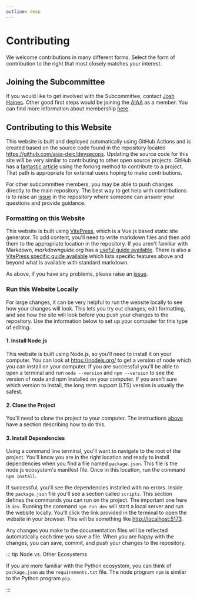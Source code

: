 ```yaml
---
outline: deep
---
```


# Contributing

We welcome contributions in many different forms.
Select the form of contribution to the right that most closely matches your interest.

## Joining the Subcommittee

If you would like to get involved with the Subcommittee, contact [Josh Haines](mailto:Josh@JoshHaines.com).
Other good first steps would be joining the [AIAA](https://aiaa.org) as a member.
You can find more information about membership [here](https://www.aiaa.org/membership).

## Contributing to this Website

This website is built and deployed automatically using GitHub Actions
and is created based on the source code found in the repository located <https://github.com/aiaa-deic/devsecops>.
Updating the source code for this site will be very similar to contributing to other open source projects.
GitHub has a [fantastic article](https://docs.github.com/en/get-started/quickstart/contributing-to-projects)
using the forking method to contribute to a project.
That path is appropriate for external users hoping to make contributions.

For other subcommittee members, you may be able to push changes directly to the main repository.
The best way to get help with contributions is
to raise an [issue](https://github.com/aiaa-deic/devsecops/issues) in the repository
where someone can answer your questions and provide guidance.

### Formatting on this Website

This website is built using [VitePress,](https://vitepress.vuejs.org/) which is a Vue.js based static site generator.
To add content, you'll need to write markdown files and then add them to the appropriate location in the repository.
If you aren't familiar with Markdown, _markdownguide.org_ has a [useful guide available](https://www.markdownguide.org/basic-syntax/).
There is also a [VitePress specific guide available](https://vitepress.dev/guide/markdown) which lists specific features above and beyond what is available with standard markdown.

As above, if you have any problems, please raise an [issue](https://github.com/aiaa-deic/devsecops/issues).

### Run this Website Locally

For large changes, it can be very helpful to run the website locally to see how your changes will look.
This lets you try out changes, edit formatting,
and see how the site will look before you push your changes to the repository.
Use the information below to set up your computer for this type of editing.

#### 1. Install Node.js

This website is built using Node.js, so you'll need to install it on your computer.
You can look at <https://nodejs.org/> to get a version of node which you can install on your computer.
If you are successful you'll be able to open a terminal and run `node --version`
and `npm --version` to see the version of node and npm installed on your computer.
If you aren't sure which version to install, the long term support (LTS) version is usually the safest.

#### 2. Clone the Project

You'll need to clone the project to your computer.
The instructions [above](https://docs.github.com/en/get-started/quickstart/contributing-to-projects#cloning-a-fork) have a section
describing how to do this.

#### 3. Install Dependencies

Using a command line terminal, you'll want to navigate to the root of the project.
You'll know you are in the right location and ready to install dependencies when you find a file named `package.json`.
 This file is the node.js ecosystem's manifest file.
Once in this location, run the command `npm install`.

If successful, you'll see the dependencies installed with no errors.
Inside the `package.json` file you'll see a section called `scripts`.
This section defines the commands you can run on the project.
The important one here is `dev`.
Running the command `npm run dev` will start a local server and run the website locally.
You'll click the link provided in the terminal to open the website in your browser.
This will be something like <http://localhost:5173>.

Any changes you make to the documentation files will be reflected automatically each time you save a file.
When you are happy with the changes, you can save, commit, and push your changes to the repository.

::: tip Node vs. Other Ecosystems

If you are more familiar with the Python ecosystem, you can think of `package.json` as the `requirements.txt` file.
The node program `npm` is similar to the Python program `pip`.

:::